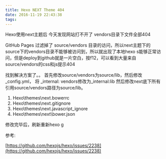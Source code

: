 ```yaml
---
title: Hexo NEXT Theme 404
date: 2016-11-19 22:43:38
tags:
---
```


Hexo使用next主题后 今天发现网站打不开了
vendors目录下文件全部404 
<!--more-->
GitHub Pages 过滤掉了 source/vendors 目录的访问，所以next主题下的source下的vendors目录不能够被访问到，所以就出现了本地hexo s能够正常访问，但是deploy到github就是一片空白，按f12，可以看到大量来自source/vendors的css和js提示404

找到解决方案了。。 
首先修改source/vendors为source/lib，然后修改_config.yml， 将 _internal: vendors修改为_internal:lib 
然后修改next底下所有引用source/vendors路径为source/lib。

1. Hexo\themes\next.bowerrc 
2. Hexo\themes\next.gitignore 
3. Hexo\themes\next.javascript_ignore 
4. Hexo\themes\next\bower.json 

修改完毕后，刷新重新hexo g


参考:

[https://github.com/hexojs/hexo/issues/2238](https://github.com/hexojs/hexo/issues/2238)
